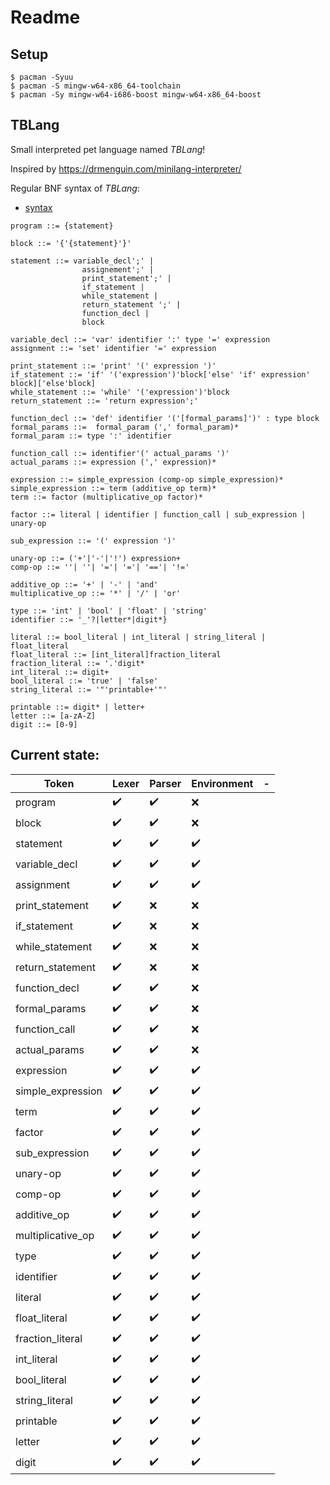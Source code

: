 
# Readme

## Setup
```console
$ pacman -Syuu
$ pacman -S mingw-w64-x86_64-toolchain 
$ pacman -Sy mingw-w64-i686-boost mingw-w64-x86_64-boost
```

## TBLang
Small interpreted pet language named *TBLang*!

Inspired by https://drmenguin.com/minilang-interpreter/

Regular BNF syntax of *TBLang*:
- [syntax](http://matt.might.net/articles/grammars-bnf-ebnf/)

```
program ::= {statement}

block ::= '{'{statement}'}'

statement ::= variable_decl';' |                 
                assignement';' | 
                print_statement';' | 
                if_statement | 
                while_statement | 
                return_statement ';' | 
                function_decl | 
                block 

variable_decl ::= 'var' identifier ':' type '=' expression
assignment ::= 'set' identifier '=' expression

print_statement ::= 'print' '(' expression ')'
if_statement ::= 'if' '('expression')'block['else' 'if' expression' block]['else'block]
while_statement ::= 'while' '('expression')'block
return_statement ::= 'return expression';'

function_decl ::= 'def' identifier '('[formal_params]')' : type block
formal_params ::=  formal_param (',' formal_param)*
formal_param ::= type ':' identifier 

function_call ::= identifier'(' actual_params ')'
actual_params ::= expression (',' expression)*

expression ::= simple_expression (comp-op simple_expression)*
simple_expression ::= term (additive_op term)*
term ::= factor (multiplicative_op factor)*

factor ::= literal | identifier | function_call | sub_expression | unary-op
 
sub_expression ::= '(' expression ')' 

unary-op ::= ('+'|'-'|'!') expression+ 
comp-op ::= ''| ''| '='| '='| '=='| '!='

additive_op ::= '+' | '-' | 'and' 
multiplicative_op ::= '*' | '/' | 'or'

type ::= 'int' | 'bool' | 'float' | 'string'
identifier ::= '_'?|letter*|digit*}

literal ::= bool_literal | int_literal | string_literal | float_literal 
float_literal ::= [int_literal]fraction_literal
fraction_literal ::= '.'digit*
int_literal ::= digit+
bool_literal ::= 'true' | 'false'
string_literal ::= '"'printable+'"'

printable ::= digit* | letter+
letter ::= [a-zA-Z]
digit ::= [0-9]

```


## Current state:

| Token  | Lexer  | Parser  | Environment  | -  |
|---|---|---|---|---|
|program | :heavy_check_mark: | :heavy_check_mark: | :x: |
|block | :heavy_check_mark: | :heavy_check_mark: | :x: |
|statement | :heavy_check_mark: | :heavy_check_mark: | :heavy_check_mark: |                                  
|variable_decl | :heavy_check_mark: | :heavy_check_mark: | :heavy_check_mark:  |
|assignment |:heavy_check_mark: |:heavy_check_mark:  | :heavy_check_mark: |
|print_statement |:heavy_check_mark: | :x: |  :x:|
|if_statement |:heavy_check_mark: |:x:  | :x: |
|while_statement | :heavy_check_mark:| :x: | :x: |
|return_statement | :heavy_check_mark:| :x: | :x: |
|function_decl | :heavy_check_mark:| :heavy_check_mark: |:x: |
|formal_params |:heavy_check_mark: | :heavy_check_mark: | :x: |
|function_call | :heavy_check_mark:|:heavy_check_mark: |  :x:|
|actual_params |:heavy_check_mark: | :heavy_check_mark: | :x: |
|expression | :heavy_check_mark:| :heavy_check_mark: | :heavy_check_mark: |
|simple_expression | :heavy_check_mark:| :heavy_check_mark: | :heavy_check_mark: |
|term | :heavy_check_mark:| :heavy_check_mark: | :heavy_check_mark: |
|factor | :heavy_check_mark:|:heavy_check_mark:  | :heavy_check_mark: |
|sub_expression |:heavy_check_mark: |:heavy_check_mark: | :heavy_check_mark: | 
|unary-op | :heavy_check_mark:| :heavy_check_mark: | :heavy_check_mark: | 
|comp-op |:heavy_check_mark: |  :heavy_check_mark:| :heavy_check_mark: |
|additive_op | :heavy_check_mark:| :heavy_check_mark: | :heavy_check_mark: | 
|multiplicative_op | :heavy_check_mark:|:heavy_check_mark: |:heavy_check_mark:  |
|type | :heavy_check_mark:|  :heavy_check_mark:| :heavy_check_mark: |
|identifier |:heavy_check_mark: |:heavy_check_mark:  | :heavy_check_mark: |
|literal | :heavy_check_mark:| :heavy_check_mark: | :heavy_check_mark: | 
|float_literal |:heavy_check_mark: |  :heavy_check_mark:| :heavy_check_mark: |
|fraction_literal |:heavy_check_mark: | :heavy_check_mark: | :heavy_check_mark: |
|int_literal |:heavy_check_mark: |:heavy_check_mark:  |  :heavy_check_mark: |
|bool_literal |:heavy_check_mark: | :heavy_check_mark: |  :heavy_check_mark: |
|string_literal |:heavy_check_mark: | :heavy_check_mark: |  :heavy_check_mark:  |
|printable |:heavy_check_mark: |:heavy_check_mark:  |  :heavy_check_mark:  |
|letter |:heavy_check_mark: |:heavy_check_mark:  |  :heavy_check_mark:  |
|digit |:heavy_check_mark: | :heavy_check_mark: |  :heavy_check_mark:  |
